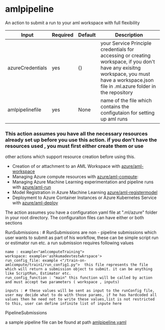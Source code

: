 # amlpipeline


An action to submit a run to your aml workspace with full flexibility

|Input | Required | Default | Description|
|--|--|--| --|
|azureCredentials| yes | {} | your Service Principle credentials for accessing or creating workspace, if you don't have any exisitng workspace, you must have a workspace.json file in .ml.azure folder in the repository
|amlpipelinefile| yes | None | name of the file which contains the configutaion for setting up aml runs 

### This action assumes you have all the necessary resources already set up before you use this action. if you don't have the resources used , you must first either create them or use
other actions which support resource creation before using this.
- Creation of or attachment to an AML Workspace with [azure/aml-workspace](https://github.com/Azure/aml-workspace)
- Managing Azure compute resources with [azure/aml-compute](https://github.com/Azure/aml-compute): 
- Managing Azure Machine Learning experimentation and pipeline runs with [azure/aml-run](https://github.com/Azure/aml-run)
- Model Registration in Azure Machine Learning [azure/aml-registermodel](https://github.com/Azure/aml-registermodel)
- Deployment to Azure Container Instances or Azure Kubernetes Service with [azure/aml-deploy](https://github.com/Azure/aml-deploy)


The action assumes you have a configuration yaml file at ".ml/azure" folder in your root directory. 
The configuraiton files can have either or both sections

RunSubmissions : # RunSubmissions are non - pipeline submissions which user wants to submit as part of his workflow, these can be simple script run or estimator run etc. 
    a run submission requires following values

    name : example<"amlcomputeTraining">
    workspace: example<'ashkumadevtestwkrspace'>
    run_config_file: example <"/train-on-amlcompute/train1/run_config1.py">  this file represents the file which will return a submission object to submit. it can be anything like ScriptRun, Estimator etc.
    run_config_function : "main" this function will be called by action and must accept two parameters ( workspace , inputs)
    
    inputs : # these values will be sent as input to the runConfig file, user may decide what to do with those params, if he has hardcoded all values then he need not to write these values,list is not restricted to this, user can define infinite list of inpute here  
         
    

PipelineSubmissions


a sample pipeline file can be found at path [amlpipeline.yaml]("./../.ml/azure/amlpipeline.yaml")

